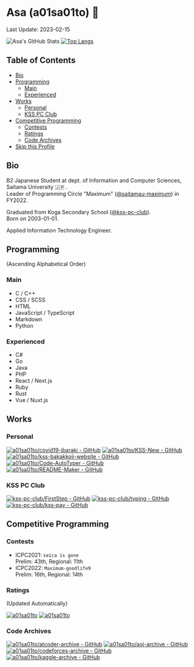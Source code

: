 # Asa (a01sa01to) :wave:

Last Update: 2023-02-15

![Asa's GitHub Stats](https://github-readme-stats.vercel.app/api?username=a01sa01to&count_private=true&show_icons=true&theme=transparent)
[![Top Langs](https://github-readme-stats.vercel.app/api/top-langs/?username=a01sa01to&layout=compact&count_private=true&exclude_repo=atcoder-archive,codeforces-archive,kaggle-archive,aoj-archive,my-website,my-website-2&langs_count=10&theme=transparent)](https://github.com/anuraghazra/github-readme-stats)

## Table of Contents
 - [Bio](#bio)
 - [Programming](#prog)
   - [Main](#prog-main)
   - [Experienced](#prog-exp)
 - [Works](#works)
   - [Personal](#works-personal)
   - [KSS PC Club](#works-kss)
 - [Competitive Programming](#cp)
   - [Contests](#cp-contests)
   - [Ratings](#cp-ratings)
   - [Code Archives](#cp-archives)
 - [Skip this Profile](#skip)

<h2 id="bio">Bio</h2>

B2 Japanese Student at dept. of Information and Computer Sciences, Saitama University :jp: .<br>
Leader of Programming Circle "Maximum" ([@saitamau-maximum](https://github.com/saitamau-maximum)) in FY2022.

Graduated from Koga Secondary School ([@kss-pc-club](https://github.com/kss-pc-club)).<br>
Born on 2003-01-01.

Applied Information Technology Engineer.

<h2 id="prog">Programming</h2>

(Ascending Alphabetical Order)

<h3 id="prog-main">Main</h3>

 - C / C++
 - CSS / SCSS
 - HTML
 - JavaScript / TypeScript
 - Markdown
 - Python

<h3 id="prog-exp">Experienced</h3>

 - C#
 - Go
 - Java
 - PHP
 - React / Next.js
 - Ruby
 - Rust
 - Vue / Nuxt.js

<h2 id="works">Works</h2>

<h3 id="works-personal">Personal</h3>

[![a01sa01to/covid19-ibaraki - GitHub](https://github-readme-stats.vercel.app/api/pin/?username=a01sa01to&repo=covid19-ibaraki&theme=transparent)](https://github.com/a01sa01to/covid19-ibaraki)
[![a01sa01to/KSS-New - GitHub](https://github-readme-stats.vercel.app/api/pin/?username=a01sa01to&repo=KSS-New&theme=transparent)](https://github.com/a01sa01to/KSS-New)
[![a01sa01to/kss-bakakkoii-website - GitHub](https://github-readme-stats.vercel.app/api/pin/?username=a01sa01to&repo=kss-bakakkoii-website&theme=transparent)](https://github.com/a01sa01to/kss-bakakkoii-website)
[![a01sa01to/Code-AutoTyper - GitHub](https://github-readme-stats.vercel.app/api/pin/?username=a01sa01to&repo=Code-Autotyper&theme=transparent)](https://github.com/a01sa01to/Code-AutoTyper)
[![a01sa01to/README-Maker - GitHub](https://github-readme-stats.vercel.app/api/pin/?username=a01sa01to&repo=readme-maker&theme=transparent)](https://github.com/a01sa01to/README-Maker)

<h3 id="works-kss">KSS PC Club</h3>

[![kss-pc-club/FirstStep - GitHub](https://github-readme-stats.vercel.app/api/pin/?username=kss-pc-club&repo=FirstStep&theme=transparent)](https://github.com/kss-pc-club/FirstStep)
[![kss-pc-club/typing - GitHub](https://github-readme-stats.vercel.app/api/pin/?username=kss-pc-club&repo=typing&theme=transparent)](https://github.com/kss-pc-club/typing)
[![kss-pc-club/kss-pay - GitHub](https://github-readme-stats.vercel.app/api/pin/?username=kss-pc-club&repo=kss-pay&theme=transparent)](https://github.com/kss-pc-club/kss-pay)

<h2 id="cp">Competitive Programming</h2>

<h3 id="cp-contests">Contests</h3>

 - ICPC2021: `seica is gone`<br>Prelim: 43th, Regional: 11th
 - ICPC2022: `Maximum-goodlife9`<br>Prelim: 16th, Regional: 14th

<h3 id="cp-ratings">Ratings</h3>

(Updated Automatically)

[![a01sa01to](https://img.shields.io/endpoint?url=https%3A%2F%2Fatcoder-badges.now.sh%2Fapi%2Fatcoder%2Fjson%2Fa01sa01to&style=for-the-badge)](https://atcoder.jp/users/a01sa01to)
[![a01sa01to](https://img.shields.io/endpoint?url=https%3A%2F%2Fatcoder-badges.now.sh%2Fapi%2Fcodeforces%2Fjson%2Fa01sa01to&style=for-the-badge)](https://codeforces.com/profile/a01sa01to)

<h3 id="cp-archives">Code Archives</h3>

[![a01sa01to/atcoder-archive - GitHub](https://github-readme-stats.vercel.app/api/pin/?username=a01sa01to&repo=atcoder-archive&theme=transparent)](https://github.com/a01sa01to/atcoder-archive)
[![a01sa01to/aoj-archive - GitHub](https://github-readme-stats.vercel.app/api/pin/?username=a01sa01to&repo=aoj-archive&theme=transparent)](https://github.com/a01sa01to/aoj-archive)
[![a01sa01to/codeforces-archive - GitHub](https://github-readme-stats.vercel.app/api/pin/?username=a01sa01to&repo=codeforces-archive&theme=transparent)](https://github.com/a01sa01to/codeforces-archive)
[![a01sa01to/kaggle-archive - GitHub](https://github-readme-stats.vercel.app/api/pin/?username=a01sa01to&repo=kaggle-archive&theme=transparent)](https://github.com/a01sa01to/kaggle-archive)

<div id="skip"></div>
